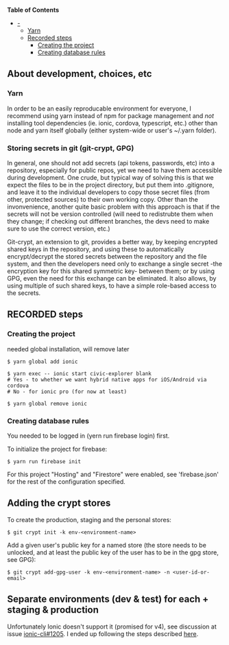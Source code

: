 <!-- markdown-toc start - Don't edit this section. Run M-x markdown-toc-refresh-toc -->
**Table of Contents**

- [-](#-)
    - [Yarn](#yarn)
    - [Recorded steps](#recorded-steps)
        - [Creating the project](#creating-the-project)
        - [Creating database rules](#creating-database-rules)

<!-- markdown-toc end -->
## About development, choices, etc ##

### Yarn ###

In order to be an easily reproducable environment for everyone, I recommend
using yarn instead of npm for package management and *not* installing tool
dependencies (ie. ionic, cordova, typescript, etc.) other than node and yarn
itself globally (either system-wide or user's ~/.yarn folder).

### Storing secrets in git (git-crypt, GPG) ###

In general, one should not add secrets (api tokens, passwords, etc) into a
repository, especially for public repos, yet we need to have them accessible
during development. One crude, but typical way of solving this is that we expect
the files to be in the project directory, but put them into .gitignore, and
leave it to the individual developers to copy those secret files (from other,
protected sources) to their own working copy. Other than the invonvenience,
another quite basic problem with this approach is that if the secrets will not
be version controlled (will need to redistrubte them when they change; if
checking out different branches, the devs need to make sure to use the correct
version, etc.)

Git-crypt, an extension to git, provides a better way, by keeping encrypted
shared keys in the repository, and using these to automatically encrypt/decrypt
the stored secrets between the repository and the file system, and then the
developers need only to exchange a single secret -the encryption key for this
shared symmetric key- between them; or by using GPG, even the need for this
exchange can be eliminated. It also allows, by using multiple of such shared
keys, to have a simple role-based access to the secrets.

## RECORDED steps ##

### Creating the project ###

needed global installation, will remove later

    $ yarn global add ionic

    $ yarn exec -- ionic start civic-explorer blank
    # Yes - to whether we want hybrid native apps for iOS/Android via cordova
    # No - for ionic pro (for now at least)

    $ yarn global remove ionic

### Creating database rules ###

You needed to be logged in (yern run firebase login) first.

To initialize the project for firebase:

    $ yarn run firebase init

For this project "Hosting" and "Firestore" were enabled, see 'firebase.json' for
the rest of the configuration specified.

## Adding the crypt stores ##

To create the production, staging and the personal stores:

    $ git crypt init -k env-<environment-name>

Add a given user's public key for a named store (the store needs to be unlocked,
and at least the public key of the user has to be in the gpg store, see GPG):

    $ git crypt add-gpg-user -k env-<environment-name> -n <user-id-or-email>

## Separate environments (dev & test) for each + staging & production ##

Unfortunately Ionic doesn't support it (promised for v4), see discussion at
issue [ionic-cli#1205](https://github.com/ionic-team/ionic-cli/issues/1205). I
ended up following the steps described
[here](https://github.com/ionic-team/ionic-app-scripts/issues/762#issuecomment-367862651).
